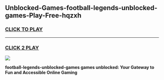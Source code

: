 
## Unblocked-Games-football-legends-unblocked-games-Play-Free-hqzxh
<h3>
<a href="https://premium76.site?title=football-legends-unblocked-games&ref=12A">CLICK TO PLAY</a></h3>
<hr>

<h3>
<a href="https://premium76.site?title=football-legends-unblocked-games&ref=12A">CLICK 2 PLAY</a>
  
</h3>

<a href="https://premium76.site?title=football-legends-unblocked-games&ref=12A"><img src="https://clearcache.store/games.png"></a>


**football-legends-unblocked-games games unblocked: Your Gateway to Fun and Accessible Online Gaming**
